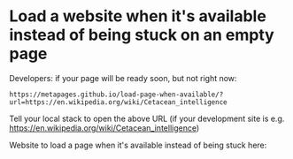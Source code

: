 # Load a website when it's available instead of being stuck on an empty page

Developers: if your page will be ready soon, but not right now:

    https://metapages.github.io/load-page-when-available/?url=https://en.wikipedia.org/wiki/Cetacean_intelligence

Tell your local stack to open the above URL (if your development site is e.g. https://en.wikipedia.org/wiki/Cetacean_intelligence)

Website to load a page when it's available instead of being stuck here:
